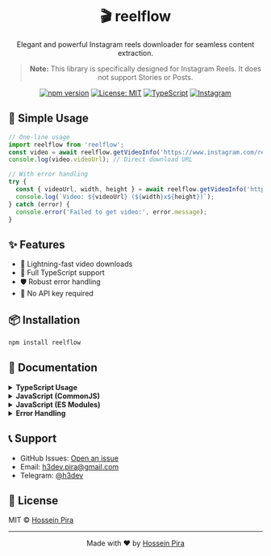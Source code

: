 <div align="center">

# 🎬 reelflow

Elegant and powerful Instagram reels downloader for seamless content extraction.

> **Note:** This library is specifically designed for Instagram Reels. It does not support Stories or Posts.

[![npm version](https://img.shields.io/npm/v/reelflow.svg)](https://www.npmjs.com/package/reelflow)
[![License: MIT](https://img.shields.io/badge/License-MIT-yellow.svg)](https://opensource.org/licenses/MIT)
[![TypeScript](https://img.shields.io/badge/TypeScript-Ready-blue.svg)](https://www.typescriptlang.org/)
[![Instagram](https://img.shields.io/badge/Instagram-Compatible-E4405F.svg)](https://www.instagram.com)

</div>

## 🚀 Simple Usage

```typescript
// One-line usage
import reelflow from 'reelflow';
const video = await reelflow.getVideoInfo('https://www.instagram.com/reels/CxKp7');
console.log(video.videoUrl); // Direct download URL

// With error handling
try {
  const { videoUrl, width, height } = await reelflow.getVideoInfo('https://www.instagram.com/reel/CxKp7');
  console.log(`Video: ${videoUrl} (${width}x${height})`);
} catch (error) {
  console.error('Failed to get video:', error.message);
}
```

## ✨ Features

- 🚀 Lightning-fast video downloads
- 📝 Full TypeScript support
- 🛡️ Robust error handling
- 🔑 No API key required

## 📦 Installation

```bash
npm install reelflow
```

## 📖 Documentation

<details>
<summary><strong>TypeScript Usage</strong></summary>

```typescript
import reelflow, { ReelflowError } from 'reelflow';

async function downloadVideo(url: string) {
  try {
    const video = await reelflow.getVideoInfo('https://www.instagram.com/reel/CxKp7');
    console.log('URL:', video.videoUrl);
    console.log('Size:', `${video.width}x${video.height}`);
    return video;
  } catch (error: unknown) {
    if (error instanceof ReelflowError) {
      console.error(`Failed (${error.status}):`, error.message);
    }
    throw error;
  }
}

// Use it
await downloadVideo('https://www.instagram.com/reels/CxKp7');
```
</details>

<details>
<summary><strong>JavaScript (CommonJS)</strong></summary>

```javascript
const { default: reelflow } = require('reelflow');

async function downloadVideo(url) {
  try {
    const video = await reelflow.getVideoInfo('https://www.instagram.com/reel/CxKp7');
    console.log('URL:', video.videoUrl);
    return video;
  } catch (error) {
    console.error('Failed:', error.message);
  }
}

downloadVideo('https://www.instagram.com/reels/CxKp7');
```
</details>

<details>
<summary><strong>JavaScript (ES Modules)</strong></summary>

```javascript
import reelflow from 'reelflow';

const downloadVideo = async (url) => {
  try {
    const { videoUrl, width, height } = await reelflow.getVideoInfo('https://www.instagram.com/reel/CxKp7');
    console.log('Video info:', { videoUrl, width, height });
    return videoUrl;
  } catch (error) {
    console.error('Failed:', error.message);
  }
};

downloadVideo('https://www.instagram.com/reels/CxKp7');
```
</details>

<details>
<summary><strong>Error Handling</strong></summary>

```typescript
import reelflow, { ReelflowError } from 'reelflow';

try {
  const video = await reelflow.getVideoInfo('https://www.instagram.com/reel/CxKp7');
} catch (error) {
  if (error instanceof ReelflowError) {
    switch (error.status) {
      case 400: console.error('Invalid URL format'); break;
      case 401: console.error('Video is not accessible'); break;
      case 404: console.error('Video not found'); break;
      default: console.error(`Error ${error.status}:`, error.message);
    }
  }
}
```
</details>

## 📞 Support

- GitHub Issues: [Open an issue](https://github.com/code3-dev/reelflow/issues)
- Email: [h3dev.pira@gmail.com](mailto:h3dev.pira@gmail.com)
- Telegram: [@h3dev](https://t.me/h3dev)

## 📄 License

MIT © [Hossein Pira](https://github.com/code3-dev)

---

<div align="center">

Made with ❤️ by [Hossein Pira](https://github.com/code3-dev)

</div>